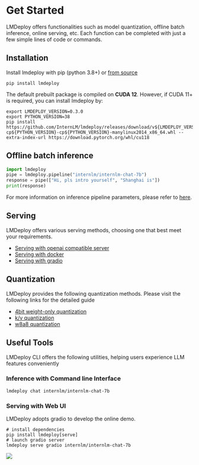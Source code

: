 # Get Started

LMDeploy offers functionalities such as model quantization, offline batch inference, online serving, etc. Each function can be completed with just a few simple lines of code or commands.

## Installation

Install lmdeploy with pip (python 3.8+) or [from source](./build.md)

```shell
pip install lmdeploy
```

The default prebuilt package is compiled on **CUDA 12**. However, if CUDA 11+ is required, you can install lmdeploy by:

```shell
export LMDEPLOY_VERSION=0.3.0
export PYTHON_VERSION=38
pip install https://github.com/InternLM/lmdeploy/releases/download/v${LMDEPLOY_VERSION}/lmdeploy-${LMDEPLOY_VERSION}+cu118-cp${PYTHON_VERSION}-cp${PYTHON_VERSION}-manylinux2014_x86_64.whl --extra-index-url https://download.pytorch.org/whl/cu118
```

## Offline batch inference

```python
import lmdeploy
pipe = lmdeploy.pipeline("internlm/internlm-chat-7b")
response = pipe(["Hi, pls intro yourself", "Shanghai is"])
print(response)
```

For more information on inference pipeline parameters, please refer to [here](./inference/pipeline.md).

## Serving

LMDeploy offers various serving methods, choosing one that best meet your requirements.

- [Serving with openai compatible server](https://lmdeploy.readthedocs.io/en/latest/serving/api_server.html)
- [Serving with docker](https://lmdeploy.readthedocs.io/en/latest/serving/api_server.html#option-2-deploying-with-docker)
- [Serving with gradio](https://lmdeploy.readthedocs.io/en/latest/serving/gradio.html)

## Quantization

LMDeploy provides the following quantization methods. Please visit the following links for the detailed guide

- [4bit weight-only quantization](quantization/w4a16.md)
- [k/v quantization](quantization/kv_int8.md)
- [w8a8 quantization](quantization/w8a8.md)

## Useful Tools

LMDeploy CLI offers the following utilities, helping users experience LLM features conveniently

### Inference with Command line Interface

```shell
lmdeploy chat internlm/internlm-chat-7b
```

### Serving with Web UI

LMDeploy adopts gradio to develop the online demo.

```shell
# install dependencies
pip install lmdeploy[serve]
# launch gradio server
lmdeploy serve gradio internlm/internlm-chat-7b
```

![](https://github.com/InternLM/lmdeploy/assets/67539920/08d1e6f2-3767-44d5-8654-c85767cec2ab)
